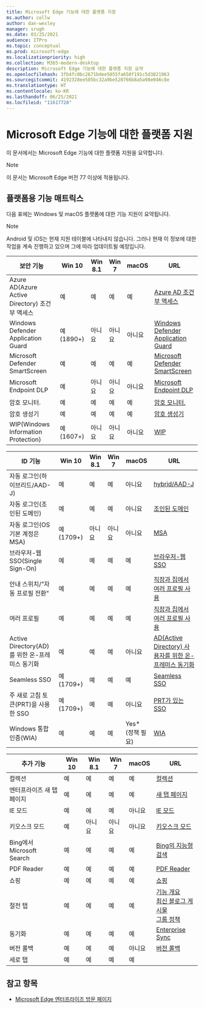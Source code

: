 ```yaml
---
title: Microsoft Edge 기능에 대한 플랫폼 지원
ms.author: collw
author: dan-wesley
manager: srugh
ms.date: 03/25/2021
audience: ITPro
ms.topic: conceptual
ms.prod: microsoft-edge
ms.localizationpriority: high
ms.collection: M365-modern-desktop
description: Microsoft Edge 기능에 대한 플랫폼 지원 요약
ms.openlocfilehash: 3fb4fc0bc2671bdee5055fa650f191c5d3821963
ms.sourcegitcommit: 4192328ee585bc32a9be528766b8a5a98e046c8e
ms.translationtype: HT
ms.contentlocale: ko-KR
ms.lasthandoff: 06/25/2021
ms.locfileid: "11617728"
---
```

# <a name="platform-support-for-microsoft-edge-features"></a>Microsoft Edge 기능에 대한 플랫폼 지원

이 문서에서는 Microsoft Edge 기능에 대한 플랫폼 지원을 요약합니다.

> [!NOTE]
> 이 문서는 Microsoft Edge 버전 77 이상에 적용됩니다.

## <a name="feature-matrix-for-platforms"></a>플랫폼용 기능 매트릭스

다음 표에는 Windows 및 macOS 플랫폼에 대한 기능 지원이 요약됩니다.

> [!NOTE]
> Android 및 iOS는 현재 지원 테이블에 나타내지 않습니다. 그러나 현재 이 정보에 대한 작업을 계속 진행하고 있으며 그에 따라 업데이트될 예정입니다.

| 보안 기능 |Win 10|Win 8.1|Win 7|macOS|URL|
|--------|-------|--------|-----|-------|---|
|Azure AD(Azure Active Directory) 조건부 액세스|예|예|예|예|[Azure AD 조건부 액세스](/deployedge/ms-edge-security-conditional-access#accessing-conditional-access-protected-resources-in-microsoft-edge)|
|Windows Defender Application Guard|예(1890+)|아니요|아니요|아니요|[Windows Defender Application Guard](/deployedge/microsoft-edge-security-windows-defender-application-guard) |
|Microsoft Defender SmartScreen|예|예|예|예|[Microsoft Defender SmartScreen](/deployedge/microsoft-edge-security-smartscreen) |
|Microsoft Endpoint DLP|예|아니요|아니요|아니요|[Microsoft Endpoint DLP](/deployedge/microsoft-edge-security-dlp#microsoft-endpoint-data-loss-prevention-endpoint-dlp)|
|암호 모니터.|예|예|예|예|[암호 모니터.](https://blogs.windows.com/msedgedev/2021/01/21/edge-88-privacy/)|
|암호 생성기|예|예|예|예|[암호 생성기](https://blogs.windows.com/msedgedev/2021/01/21/edge-88-privacy/)|
|WIP(Windows Information Protection)|예(1607+)|아니요|아니요|아니요|[WIP](/deployedge/microsoft-edge-security-windows-information-protection#system-requirements)|

|ID 기능| Win 10 | Win 8.1 | Win 7 | macOS | URL |
|--|--|--|--|--|--|
|자동 로그인(하이브리드/AAD-J)|예|예|예|아니요|[hybrid/AAD-J](/deployedge/microsoft-edge-security-identity#automatic-sign-in)|
|자동 로그인(조인된 도메인)|예|예|예|아니요|[조인된 도메인](/deployedge/microsoft-edge-security-identity#automatic-sign-in)|
|자동 로그인(OS 기본 계정은 MSA)|예(1709+)|아니요|아니요|아니요|[MSA](/deployedge/microsoft-edge-security-identity#automatic-sign-in)|
|브라우저-웹 SSO(Single Sign-On)|예|예|예|예|[브라우저-웹 SSO](https://www.microsoft.com/microsoft-365/roadmap?featureid=66332)|
|안내 스위치/"자동 프로필 전환"|예|예|예|예|[직장과 집에서 여러 프로필 사용](https://blogs.windows.com/msedgedev/2020/04/30/automatic-profile-switching/) |
|여러 프로필|예|예|예|예|[직장과 집에서 여러 프로필 사용](https://blogs.windows.com/msedgedev/2020/04/30/automatic-profile-switching/) |
|Active Directory(AD)를 위한 온-프레미스 동기화|예|예|예|아니요|[AD(Active Directory) 사용자를 위한 온-프레미스 동기화](/deployedge/microsoft-edge-on-premises-sync) |
|Seamless SSO|예(1709+)|예|예|예|[Seamless SSO](/deployedge/microsoft-edge-security-identity#seamless-sso)|
|주 새로 고침 토큰(PRT)을 사용한 SSO|예(1709+)|예|예|아니요|[PRT가 있는 SSO](/deployedge/microsoft-edge-security-identity#sso-with-primary-refresh-token-prt)|
|Windows 통합 인증(WIA)|예|예|예|Yes*(정책 필요)|[WIA](/deployedge/microsoft-edge-security-identity#windows-integrated-authentication-wia)|

|추가 기능|Win 10|Win 8.1|Win 7|macOS|URL|
|--------|-------|--------|-----|-------|---|
|컬렉션|예|예|예|예|[컬렉션](https://blogs.windows.com/msedgedev/2019/12/09/improvements-collections-sync-microsoft-edge/) |
|엔터프라이즈 새 탭 페이지|예|예|예|예|[새 탭 페이지](https://blogs.windows.com/msedgedev/2020/10/29/enterprise-new-tab-page-my-feed/) |
|IE 모드|예|예|예|아니요|[IE 모드](/deployedge/edge-ie-mode#prerequisites)|
|키오스크 모드|예|아니요|아니요|아니요|[키오스크 모드](/deployedge/microsoft-edge-configure-kiosk-mode)|
|Bing에서 Microsoft Search|예|예|예|예|[Bing의 지능형 검색](https://www.microsoft.com/edge/business/intelligent-search-with-bing) |
|PDF Reader|예|예|예|예|[PDF Reader](/deployedge/microsoft-edge-pdf) |
|쇼핑|예|예|예|예|[쇼핑](https://techcommunity.microsoft.com/t5/articles/introducing-shopping-with-microsoft-edge/m-p/1870080) |
|절전 탭|예|예|예|예|[기능 개요](/deployedge/microsoft-edge-relnote-stable-channel)<br>[최신 블로그 게시물](https://blogs.windows.com/msedgedev/2021/03/04/edge-89-performance/)<br>[그룹 정책](/deployedge/microsoft-edge-policies#sleeping-tabs-settings)|
|동기화|예|예|예|예| [Enterprise Sync](/deployedge/microsoft-edge-enterprise-sync) |
|버전 롤백|예|예|예|아니요|[버전 롤백](/deployedge/edge-learnmore-rollback) |
|세로 탭|예|예|예|예| |

## <a name="see-also"></a>참고 항목

- [Microsoft Edge 엔터프라이즈 방문 페이지](https://aka.ms/EdgeEnterprise)